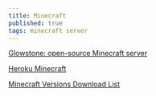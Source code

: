```yaml
---
title: Minecraft
published: true
tags: minecraft server
---
```

[Glowstone: open-source Minecraft server](https://news.ycombinator.com/item?id=15767451)

[Heroku Minecraft](https://github.com/jacobwgillespie/heroku-minecraft)

[Minecraft Versions Download List](https://mcversions.net/)